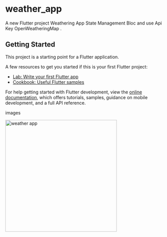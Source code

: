 # weather_app

A new Flutter project Weathering App State Management Bloc and use Api Key OpenWeatheringMap .

## Getting Started

This project is a starting point for a Flutter application.

A few resources to get you started if this is your first Flutter project:

- [Lab: Write your first Flutter app](https://docs.flutter.dev/get-started/codelab)
- [Cookbook: Useful Flutter samples](https://docs.flutter.dev/cookbook)

For help getting started with Flutter development, view the
[online documentation](https://docs.flutter.dev/), which offers tutorials,
samples, guidance on mobile development, and a full API reference.

images

<img width="350" alt="weather app" src="https://github.com/ndridm2/weather_app/assets/64353589/58b20053-42d0-435d-9029-87f76ffe4c0e">
